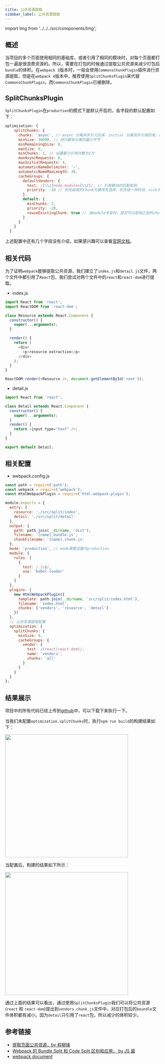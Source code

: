 ```yaml
---
title: 公共资源提取
sidebar_label: 公共资源提取
---
```


import Img from '../../../src/components/Img';

## 概述

当项目的多个页面使用相同的基础库，或者引用了相同的模块时，对每个页面都打包一遍是很浪费资源的。所以，需要在打包的时候通过提取公共资源来减少打包后`bundle`的体积。在`webpack 3`版本时，一般会使用`CommonsChunkPlugin`插件进行资源提取，但是在`webpack 4`版本中，推荐使用`SplitChunksPlugin`来代替`CommonsChunkPlugin`，而`CommonsChunkPlugin`已被删除。

## SplitChunksPlugin

`SplitChunksPlugin`在`production`的模式下是默认开启的，各字段的默认配置如下：

```js
optimization: {
    splitChunks: {
      chunks: 'async', // async 分离异步引入的库，initial 分离同步引用的库，all 分离所有类型的库
      minSize: 30000, // 进行脚本分离的最少字节
      minRemainingSize: 0,
      maxSize: 0,
      minChunks: 1, // 设置最少引用次数为2次
      maxAsyncRequests: 6,
      maxInitialRequests: 4,
      automaticNameDelimiter: '~',
      automaticNameMaxLength: 30,
      cacheGroups: {
        defaultVendors: {
          test: /[\\/]node_modules[\\/]/, // 引用模块的匹配规则
          priority: -10 // 优先级高的chunk为被优先选择，优先级一样的话，size大的优先被选择
        },
        default: {
          minChunks: 2,
          priority: -20,
          reuseExistingChunk: true // 当module未变时，是否可以使用之前的chunk
        }
      }
    }
  }
```

上述配置中还有几个字段没有介绍，如果感兴趣可以查看[官网文档](https://webpack.js.org/plugins/split-chunks-plugin/)。

## 相关代码

为了证明`webpack`能够提取公共资源，我们建立了`index.js`和`detail.js`文件，两个文件中都引用了`React`包，我们尝试对两个文件中的`react`和`react-dom`进行提取。

- index.js

```js
import React from 'react';
import ReactDOM from 'react-dom';

class Resource extends React.Component {
  constructor() {
    super(...arguments);
  }

  render() {
    return (
      <div>
        <p>resource extraction</p>
      </div>
    );
  }
}

ReactDOM.render(<Resource />, document.getElementById('root'));
```

- detail.js

```js
import React from 'react';

class Detail extends React.Component {
  constructor() {
    super(...arguments);
  }
  render() {
    return <input type="text" />;
  }
}

export default Detail;
```

## 相关配置

- webpack.config.js

```js
const path = require('path');
const webpack = require('webpack');
const HtmlWebpackPlugin = require('html-webpack-plugin');

module.exports = {
  entry: {
    resource: './src/split/index',
    detail: './src/split/detail'
  },
  output: {
    path: path.join(__dirname, 'dist'),
    filename: '[name]_bundle.js',
    chunkFilename: '[name].chunk.js'
  },
  mode: 'production', // mode需要设置为production
  module: {
    rules: [
      {
        test: /.js$/,
        use: 'babel-loader'
      }
    ]
  },
  plugins: [
    new HtmlWebpackPlugin({
      template: path.join(__dirname, `src/split/index.html`),
      filename: 'index.html',
      chunks: ['vendors', 'resource', 'detail']
    })
  ],
  // 公共资源提取配置
  optimization: {
    splitChunks: {
      minSize: 0,
      cacheGroups: {
        vendor: {
          test: /(react|react-dom)/,
          name: 'vendors',
          chunks: 'all'
        }
      }
    }
  }
};
```

## 结果展示

项目中的所有代码已经上传到[github](https://github.com/USTC-Han/webpack-demo/tree/master/resource-extraction)中，可以下载下来执行一下。

当我们未配置`optimization.splitChunks`时，执行`npm run build`的构建结果如下：

<Img width="400" src="https://cosmos-x.oss-cn-hangzhou.aliyuncs.com/微信截图_20200317102445.png" />

当配置后，构建的结果如下所示：

<Img width="400" src="https://cosmos-x.oss-cn-hangzhou.aliyuncs.com/resource.png" />

通过上面的结果可以看出，通过使用`SplitChunksPlugin`我们可以将公共资源(`react` 和 `react-dom`)提出到`vendors.chunk.js`文件中，对应打包后的`boundle`文件体积都有减小。因为`detail`只引用了`react`包，所以减少的体积较少。

## 参考链接

- [提取页面公共资源，by 程柳锋](https://time.geekbang.org/course/detail/190-100678)
- [Webpack 的 Bundle Split 和 Code Split 区别和应用， by JS 菌](https://segmentfault.com/a/1190000017893334)
- [webpack document](https://webpack.js.org/plugins/split-chunks-plugin/)
